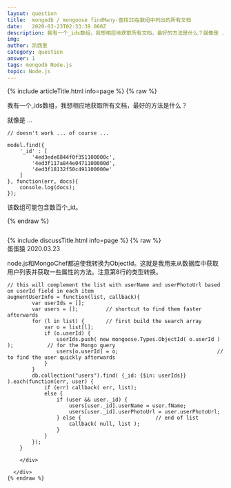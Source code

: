 ```yaml
---
layout: question
title:  mongodb / mongoose findMany-查找ID在数组中列出的所有文档
date:   2020-03-23T02:33:39.000Z
description: 我有一个_ids数组，我想相应地获取所有文档，最好的方法是什么？就像是 ...// doesn't work ... of course ......
img: 
author: 凯西里
category: question
answer: 1
tags: mongodb Node.js
topic: Node.js
---
```

<div class="article-root">
  <div class="article">
    {% include articleTitle.html info=page %}
    {% raw %}
    <div class="article-content"><p><font style="vertical-align: inherit;"><font style="vertical-align: inherit;">我有一个_ids数组，我想相应地获取所有文档，最好的方法是什么？</font></font></p>

<p><font style="vertical-align: inherit;"><font style="vertical-align: inherit;">就像是 ...</font></font></p>

<pre><code>// doesn't work ... of course ...<font></font>
<font></font>
model.find({<font></font>
    '_id' : [<font></font>
        '4ed3ede8844f0f351100000c',<font></font>
        '4ed3f117a844e0471100000d', <font></font>
        '4ed3f18132f50c491100000e'<font></font>
    ]<font></font>
}, function(err, docs){<font></font>
    console.log(docs);<font></font>
});<font></font>
</code></pre>

<p><font style="vertical-align: inherit;"><font style="vertical-align: inherit;">该数组可能包含数百个_id。</font></font></p></div>
    {% endraw %}
  </div>
  <p style="height: 0;width:0;overflow: hidden;"> 第2657篇《mongodb / mongoose findMany-查找ID在数组中列出的所有文档》来自Winter(https://github.com/aiyld/aiyld.github.io)的站点</p>
  <div class="discuss-wrapper">
    {% include discussTitle.html info=page %}
    {% raw %}
    <div class="discuss-item">
        <div class="discuss-parent">
          <div class="discuss-meta">
            <span class="discuss-user">蛋蛋猿</span>
            <span class="discuss-time">2020.03.23</span>
          </div>
          <div class="discuss-comment"><p><font style="vertical-align: inherit;"><font style="vertical-align: inherit;">node.js和MongoChef都迫使我转换为ObjectId。</font><font style="vertical-align: inherit;">这就是我用来从数据库中获取用户列表并获取一些属性的方法。</font><font style="vertical-align: inherit;">注意第8行的类型转换。</font></font></p>

<pre><code>// this will complement the list with userName and userPhotoUrl based on userId field in each item<font></font>
augmentUserInfo = function(list, callback){<font></font>
        var userIds = [];<font></font>
        var users = [];         // shortcut to find them faster afterwards<font></font>
        for (l in list) {       // first build the search array<font></font>
            var o = list[l];<font></font>
            if (o.userId) {<font></font>
                userIds.push( new mongoose.Types.ObjectId( o.userId ) );           // for the Mongo query<font></font>
                users[o.userId] = o;                                // to find the user quickly afterwards<font></font>
            }<font></font>
        }<font></font>
        db.collection("users").find( {_id: {$in: userIds}} ).each(function(err, user) {<font></font>
            if (err) callback( err, list);<font></font>
            else {<font></font>
                if (user &amp;&amp; user._id) {<font></font>
                    users[user._id].userName = user.fName;<font></font>
                    users[user._id].userPhotoUrl = user.userPhotoUrl;<font></font>
                } else {                        // end of list<font></font>
                    callback( null, list );<font></font>
                }<font></font>
            }<font></font>
        });<font></font>
    }<font></font>
</code></pre></div>
        </div>
        
      </div>
    {% endraw %}
  </div>
<div>

